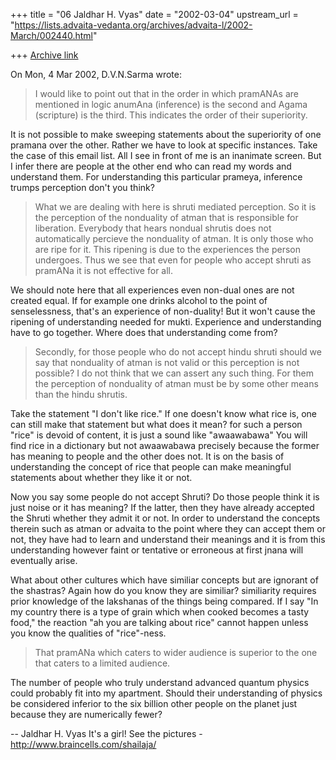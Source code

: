 +++
title = "06 Jaldhar H. Vyas"
date = "2002-03-04"
upstream_url = "https://lists.advaita-vedanta.org/archives/advaita-l/2002-March/002440.html"

+++
[Archive link](https://lists.advaita-vedanta.org/archives/advaita-l/2002-March/002440.html)

On Mon, 4 Mar 2002, D.V.N.Sarma wrote:

>  I would like to point out that in the order in which pramANAs
>  are mentioned in logic anumAna (inference) is the second
>  and Agama (scripture) is the third. This indicates the order of their
>  superiority.
>

It is not possible to make sweeping statements about the superiority of
one pramana over the other.  Rather we have to look at specific instances.
Take the case of this email list.  All I see in front of me is an
inanimate screen.  But I infer there are people at the other end who can
read my words and understand them.  For understanding this particular
prameya, inference trumps perception don't you think?

>  What we are dealing with here is shruti mediated perception.
>  So it is the perception of the nonduality of atman that is
>  responsible for liberation. Everybody that hears nondual
>  shrutis does not automatically percieve the nonduality of atman.
>  It is only those who are ripe for it. This ripening is due to the
>  experiences the person undergoes. Thus we see that even for
>  people who accept shruti as pramANa it is not effective for
>  all.
>

We should note here that all experiences even non-dual ones are not
created equal.  If for example one drinks alcohol to the point of
senselessness, that's an experience of non-duality!  But it won't cause
the ripening of understanding needed for mukti.  Experience and
understanding have to go together.  Where does that understanding come
from?

>  Secondly, for those people who do not accept hindu shruti
>  should we say that nonduality of atman is not valid or
>  this perception is not possible? I do not think that we can assert
>  any such thing. For them the perception of nonduality of atman
>  must be by some other means than the hindu shrutis.
>

Take the statement "I don't like rice."  If one doesn't know what rice is,
one can still make that statement but what does it mean? for such a
person "rice" is devoid of content, it is just a sound like "awaawabawa"
You will find rice in a dictionary but not awaawabawa precisely because
the former has meaning to people and the other does not.  It is on the
basis of understanding the concept of rice that people can make meaningful
statements about whether they like it or not.

Now you say some people do not accept Shruti?  Do those people think it is
just noise or it has meaning?  If the latter, then they have already
accepted the Shruti whether they admit it or not.  In order to understand
the concepts therein such as atman or advaita to the point where they can
accept them or not, they have had to learn and understand their meanings
and it is from this understanding however faint or tentative or erroneous
at first jnana will eventually arise.

What about other cultures which have similiar concepts but are ignorant of
the shastras?  Again how do you know they are similiar?  similiarity
requires prior knowledge of the lakshanas of the things being compared.
If I say "In my country there is a type of grain which when cooked becomes
a tasty food," the reaction "ah you are talking about rice" cannot happen
unless you know the qualities of "rice"-ness.

>  That pramANa which caters to wider audience is superior to the
>  one that caters to a limited audience.
>

The number of people who truly understand advanced quantum physics could
probably fit into my apartment.  Should their understanding of physics be
considered inferior to the six billion other people on the planet just
because they are numerically fewer?

--
Jaldhar H. Vyas <jaldhar at braincells.com>
It's a girl! See the pictures - http://www.braincells.com/shailaja/


